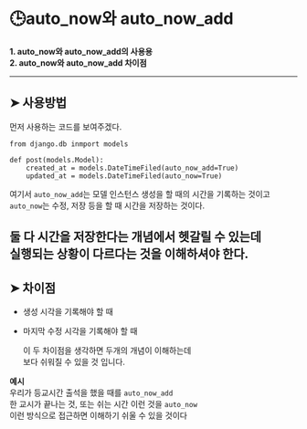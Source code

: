 # 🕒auto_now와 auto_now_add

**1. auto_now와 auto_now_add의 사용용**  
**2. auto_now와 auto_now_add 차이점**  

---
## ➤ 사용방법
먼저 사용하는 코드를 보여주겠다.
```
from django.db inmport models

def post(models.Model):
    created_at = models.DateTimeFiled(auto_now_add=True)
    updated_at = models.DateTimeFiled(auto_now=True)
```    
여기서 `auto_now_add`는 모델 인스턴스 생성을 할 때의 시간을 기록하는 것이고  
`auto_now`는 수정, 저장 등을 할 때 시간을 저장하는 것이다.  
  
둘 다 시간을 저장한다는 개념에서 헷갈릴 수 있는데  
실행되는 상황이 다르다는 것을 이해하셔야 한다.
---
## ➤ 차이점
- 생성 시각을 기록해야 할 때  
- 마지막 수정 시각을 기록해야 할 때   
  
  이 두 차이점을 생각하면 두개의 개념이 이해하는데  
  보다 쉬워질 수 있을 것 입니다.
  
**예시**  
우리가 등교시간 출석을 했을 때를 `auto_now_add`  
한 교시가 끝나는 것, 또는 쉬는 시간 이런 것을 `auto_now`  
이런 방식으로 접근하면 이해하기 쉬울 수 있을 것이다